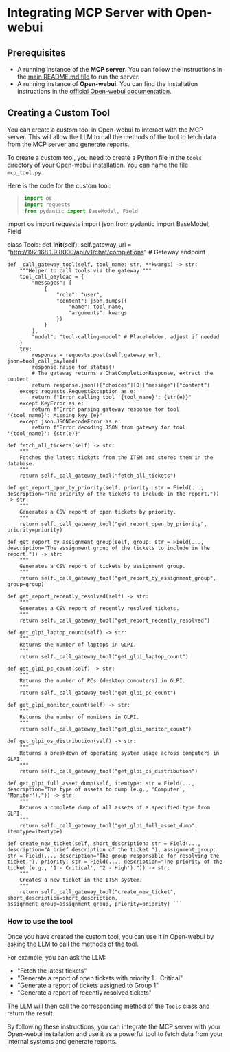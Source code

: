 # Integrating MCP Server with Open-webui

## Prerequisites

- A running instance of the **MCP server**. You can follow the instructions in the [main README.md file](../README.md) to run the server.
- A running instance of **Open-webui**. You can find the installation instructions in the [official Open-webui documentation](https://docs.openwebui.com/).

## Creating a Custom Tool

You can create a custom tool in Open-webui to interact with the MCP server. This will allow the LLM to call the methods of the tool to fetch data from the MCP server and generate reports.

To create a custom tool, you need to create a Python file in the `tools` directory of your Open-webui installation. You can name the file `mcp_tool.py`.

Here is the code for the custom tool:

> ```python
> import os
> import requests
> from pydantic import BaseModel, Field
>
import os
import requests
import json
from pydantic import BaseModel, Field

class Tools:
    def __init__(self):
        self.gateway_url = "http://192.168.1.9:8000/api/v1/chat/completions" # Gateway endpoint

    def _call_gateway_tool(self, tool_name: str, **kwargs) -> str:
        """Helper to call tools via the gateway."""
        tool_call_payload = {
            "messages": [
                {
                    "role": "user",
                    "content": json.dumps({
                        "name": tool_name,
                        "arguments": kwargs
                    })
                }
            ],
            "model": "tool-calling-model" # Placeholder, adjust if needed
        }
        try:
            response = requests.post(self.gateway_url, json=tool_call_payload)
            response.raise_for_status()
            # The gateway returns a ChatCompletionResponse, extract the content
            return response.json()["choices"][0]["message"]["content"]
        except requests.RequestException as e:
            return f"Error calling tool '{tool_name}': {str(e)}"
        except KeyError as e:
            return f"Error parsing gateway response for tool '{tool_name}': Missing key {e}"
        except json.JSONDecodeError as e:
            return f"Error decoding JSON from gateway for tool '{tool_name}': {str(e)}"

    def fetch_all_tickets(self) -> str:
        """
        Fetches the latest tickets from the ITSM and stores them in the database.
        """
        return self._call_gateway_tool("fetch_all_tickets")

    def get_report_open_by_priority(self, priority: str = Field(..., description="The priority of the tickets to include in the report.")) -> str:
        """
        Generates a CSV report of open tickets by priority.
        """
        return self._call_gateway_tool("get_report_open_by_priority", priority=priority)

    def get_report_by_assignment_group(self, group: str = Field(..., description="The assignment group of the tickets to include in the report.")) -> str:
        """
        Generates a CSV report of tickets by assignment group.
        """
        return self._call_gateway_tool("get_report_by_assignment_group", group=group)

    def get_report_recently_resolved(self) -> str:
        """
        Generates a CSV report of recently resolved tickets.
        """
        return self._call_gateway_tool("get_report_recently_resolved")

    def get_glpi_laptop_count(self) -> str:
        """
        Returns the number of laptops in GLPI.
        """
        return self._call_gateway_tool("get_glpi_laptop_count")

    def get_glpi_pc_count(self) -> str:
        """
        Returns the number of PCs (desktop computers) in GLPI.
        """
        return self._call_gateway_tool("get_glpi_pc_count")

    def get_glpi_monitor_count(self) -> str:
        """
        Returns the number of monitors in GLPI.
        """
        return self._call_gateway_tool("get_glpi_monitor_count")

    def get_glpi_os_distribution(self) -> str:
        """
        Returns a breakdown of operating system usage across computers in GLPI.
        """
        return self._call_gateway_tool("get_glpi_os_distribution")

    def get_glpi_full_asset_dump(self, itemtype: str = Field(..., description="The type of assets to dump (e.g., 'Computer', 'Monitor').")) -> str:
        """
        Returns a complete dump of all assets of a specified type from GLPI.
        """
        return self._call_gateway_tool("get_glpi_full_asset_dump", itemtype=itemtype)

    def create_new_ticket(self, short_description: str = Field(..., description="A brief description of the ticket."), assignment_group: str = Field(..., description="The group responsible for resolving the ticket."), priority: str = Field(..., description="The priority of the ticket (e.g., '1 - Critical', '2 - High').")) -> str:
        """
        Creates a new ticket in the ITSM system.
        """
        return self._call_gateway_tool("create_new_ticket", short_description=short_description, assignment_group=assignment_group, priority=priority) ```

### How to use the tool

Once you have created the custom tool, you can use it in Open-webui by asking the LLM to call the methods of the tool.

For example, you can ask the LLM:

- "Fetch the latest tickets"
- "Generate a report of open tickets with priority 1 - Critical"
- "Generate a report of tickets assigned to Group 1"
- "Generate a report of recently resolved tickets"

The LLM will then call the corresponding method of the `Tools` class and return the result.

By following these instructions, you can integrate the MCP server with your Open-webui installation and use it as a powerful tool to fetch data from your internal systems and generate reports.